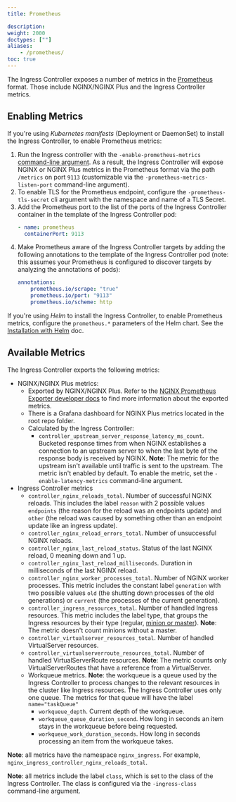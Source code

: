 ```yaml
---
title: Prometheus

description: 
weight: 2000
doctypes: [""]
aliases:
    - /prometheus/
toc: true
---
```



The Ingress Controller exposes a number of metrics in the [Prometheus](https://prometheus.io/) format. Those include NGINX/NGINX Plus and the Ingress Controller metrics.

## Enabling Metrics

If you're using *Kubernetes manifests* (Deployment or DaemonSet) to install the Ingress Controller, to enable Prometheus metrics:
1. Run the Ingress controller with the `-enable-prometheus-metrics` [command-line argument](/nginx-ingress-controller/configuration/global-configuration/command-line-arguments). As a result, the Ingress Controller will expose NGINX or NGINX Plus metrics in the Prometheus format via the path `/metrics` on port `9113` (customizable via the `-prometheus-metrics-listen-port` command-line argument).
1. To enable TLS for the Prometheus endpoint, configure the `-prometheus-tls-secret` cli argument with the namespace and name of a TLS Secret.
1. Add the Prometheus port to the list of the ports of the Ingress Controller container in the template of the Ingress Controller pod:
    ```yaml
    - name: prometheus
      containerPort: 9113
    ```
1. Make Prometheus aware of the Ingress Controller targets by adding the following annotations to the template of the Ingress Controller pod (note: this assumes your Prometheus is configured to discover targets by analyzing the annotations of pods):
    ```yaml
    annotations:
        prometheus.io/scrape: "true"
        prometheus.io/port: "9113"
        prometheus.io/scheme: http
    ```

If you're using *Helm* to install the Ingress Controller, to enable Prometheus metrics, configure the `prometheus.*` parameters of the Helm chart. See the [Installation with Helm](/nginx-ingress-controller/installation/installation-with-helm) doc.

## Available Metrics
The Ingress Controller exports the following metrics:

* NGINX/NGINX Plus metrics:
  * Exported by NGINX/NGINX Plus. Refer to the [NGINX Prometheus Exporter developer docs](https://github.com/nginxinc/nginx-prometheus-exporter#exported-metrics) to find more information about the exported metrics.
  * There is a Grafana dashboard for NGINX Plus metrics located in the root repo folder.
  * Calculated by the Ingress Controller:
    * `controller_upstream_server_response_latency_ms_count`. Bucketed response times from when NGINX establishes a connection to an upstream server to when the last byte of the response body is received by NGINX. **Note**: The metric for the upstream isn't available until traffic is sent to the upstream. The metric isn't enabled by default. To enable the metric, set the `-enable-latency-metrics` command-line argument.
* Ingress Controller metrics
  * `controller_nginx_reloads_total`. Number of successful NGINX reloads. This includes the label `reason` with 2 possible values `endpoints` (the reason for the reload was an endpoints update) and `other` (the reload was caused by something other than an endpoint update like an ingress update).
  * `controller_nginx_reload_errors_total`. Number of unsuccessful NGINX reloads.
  * `controller_nginx_last_reload_status`. Status of the last NGINX reload, 0 meaning down and 1 up.
  * `controller_nginx_last_reload_milliseconds`. Duration in milliseconds of the last NGINX reload.
  * `controller_nginx_worker_processes_total`. Number of NGINX worker processes. This metric includes the constant label `generation` with two possible values `old` (the shutting down processes of the old generations) or `current` (the processes of the current generation).
  * `controller_ingress_resources_total`. Number of handled Ingress resources. This metric includes the label type, that groups the Ingress resources by their type (regular, [minion or master](/nginx-ingress-controller/configuration/ingress-resources/cross-namespace-configuration)). **Note**: The metric doesn't count minions without a master.
  * `controller_virtualserver_resources_total`. Number of handled VirtualServer resources.
  * `controller_virtualserverroute_resources_total`. Number of handled VirtualServerRoute resources. **Note**: The metric counts only VirtualServerRoutes that have a reference from a VirtualServer.
  * Workqueue metrics. **Note**: the workqueue is a queue used by the Ingress Controller to process changes to the relevant resources in the cluster like Ingress resources. The Ingress Controller uses only one queue. The metrics for that queue will have the label `name="taskQueue"`
    * `workqueue_depth`. Current depth of the workqueue.
    * `workqueue_queue_duration_second`. How long in seconds an item stays in the workqueue before being requested.
    * `workqueue_work_duration_seconds`. How long in seconds processing an item from the workqueue takes.

**Note**: all metrics have the namespace `nginx_ingress`. For example, `nginx_ingress_controller_nginx_reloads_total`.

**Note**: all metrics include the label `class`, which is set to the class of the Ingress Controller. The class is configured via the `-ingress-class` command-line argument.
